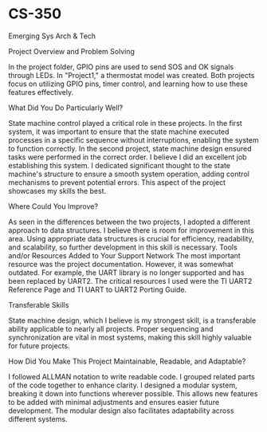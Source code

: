 # CS-350
Emerging Sys Arch &amp; Tech 



Project Overview and Problem Solving


In the project folder, GPIO pins are used to send SOS and OK signals through LEDs.
In "Project1," a thermostat model was created. Both projects focus on utilizing GPIO pins, timer control, and learning how to use these features effectively.

What Did You Do Particularly Well?


State machine control played a critical role in these projects.
In the first system, it was important to ensure that the state machine executed processes in a specific sequence without interruptions, enabling the system to function correctly.
In the second project, state machine design ensured tasks were performed in the correct order.
I believe I did an excellent job establishing this system. I dedicated significant thought to the state machine's structure to ensure a smooth system operation, adding control mechanisms to prevent potential errors. This aspect of the project showcases my skills the best.

Where Could You Improve?


As seen in the differences between the two projects, I adopted a different approach to data structures.
I believe there is room for improvement in this area. Using appropriate data structures is crucial for efficiency, readability, and scalability, so further development in this skill is necessary.
Tools and/or Resources Added to Your Support Network
The most important resource was the project documentation. However, it was somewhat outdated. For example, the UART library is no longer supported and has been replaced by UART2.
The critical resources I used were the TI UART2 Reference Page and TI UART to UART2 Porting Guide.


Transferable Skills


State machine design, which I believe is my strongest skill, is a transferable ability applicable to nearly all projects.
Proper sequencing and synchronization are vital in most systems, making this skill highly valuable for future projects.

How Did You Make This Project Maintainable, Readable, and Adaptable?

I followed ALLMAN notation to write readable code.
I grouped related parts of the code together to enhance clarity.
I designed a modular system, breaking it down into functions wherever possible.
This allows new features to be added with minimal adjustments and ensures easier future development.
The modular design also facilitates adaptability across different systems.






